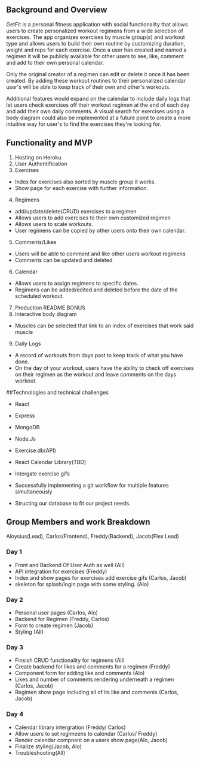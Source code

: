 ## Background and Overview
GetFit is a personal fitness application with social functionality that allows users to create personalized workout regimens from a wide selection of exercises. The app organizes exercises by muscle group(s) and workout type and allows users to build their own routine by customizing duration, weight and reps for each exercise. Once a user has created and named a regimen it will be publicly available for other users to see, like, comment and add to their own personal calendar.

Only the original creator of a regimen can edit or delete it once it has been created. By adding these workout routines to their personalized calendar user's will be able to keep track of their own and other's workouts.

Additional features would expand on the calendar to include daily logs that let users check exercises off their workout regimen at the end of each day and add their own daily comments. A visual search for exercises using a body diagram could also be implemented at a future point to create a more intuitive way for user's to find the exercises they're looking for.


## Functionality and MVP
1. Hosting on Heroku
2. User Authentification
3. Exercises
* Index for exercises also sorted by muscle group it works.
* Show page for each exercise with further information.
4. Regimens 
* add/update/delete(CRUD) exercises to a regimen
* Allows users to add exercises to their own customized regimen
* Allows users to scale workouts.
* User regimens can be copied by other users onto their own calendar.
5. Comments/Likes
* Users will be able to comment and like other users workout regimens
* Comments can be updated and deleted
6. Calendar
* Allows users to assign regimens to specific dates.
* Regimens can be added/edited and deleted before the date of the scheduled workout.
7. Production README
BONUS
8. Interactive body diagram
* Muscles can be selected that link to an index of exercises that work said muscle
9. Daily Logs
* A record of workouts from days past to keep track of what you have done.
* On the day of your workout, users have the ability to check off exercises on their regimen as the workout and leave comments on the days workout.

##Technologies and technical challenges
* React
* Express
* MongoDB
* Node.Js
* Exercise.db(API)
* React Calendar Library(TBD)
* Intergate exercise gifs

* Successfully implementing a git workflow for multiple features simultaneously
* Structing our database to fit our project needs.

## Group Members and work Breakdown
Aloysius(Lead), Carlos(Frontend), Freddy(Backend), Jacob(Flex Lead)

### Day 1
* Front and Backend Of User Auth as well (All)
* API integration for exercises (Freddy)
* Index and show pages for exercises add exercise gifs  (Carlos, Jacob)
* skeleton for splash/login page with some styling. (Alo)
### Day 2
* Personal user pages (Carlos, Alo)
* Backend for Regimen (Freddy, Carlos)
* Form to create regimen (Jacob)
* Styling (All)
### Day 3 
* Finsish CRUD functionality for regimens (All)
* Create backend for likes and comments for a regimen (Freddy)
* Component form for adding like and comments (Alo)
* Likes and number of comments rendering underneath a regimen (Carlos, Jacob)
* Regimen show page including all of its like and comments (Carlos, Jacob)
### Day 4
* Calendar library intergration (Freddy/ Carlos)
* Allow users to set regimeens to calendar (Carlos/ Freddy)
* Render calendar compnent on a users show page(Alo, Jacob)
* Finalize styling(Jacob, Alo)
* Troubleshooting(All)




